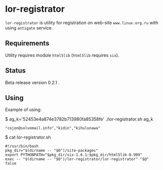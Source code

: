 lor-registrator
===============

``lor-registrator`` is utility for registration on web-site
``www.linux.org.ru`` with using ``antigate`` service.


Requirements
-------------

Utility requires module ``html5lib`` (``html5lib`` requires ``six``).


Status
------

Beta release version 0.2.1 .


Using
-----

Example of using:

$ ag_k='52453e4a874e3782b713980fa85358fe' ./lor-registrator.sh ag_k

    "cojon@solvemail.info","kidin","kihulunawa"

$ cat lor-registrator.sh

    #!/usr/bin/bash
    pkg_dir="$(dirname -- "$0")/site-packages"
    export PYTHONPATH="$pkg_dir/six-1.6.1:$pkg_dir/html5lib-0.999"
    exec -- "$(dirname -- "$0")/lor-registrator/lor-registrator" "$@"
    false
